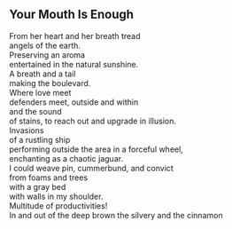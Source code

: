 Your Mouth Is Enough
--------------------
From her heart and her breath tread  
angels of the earth.  
Preserving an aroma  
entertained in the natural sunshine.  
A breath and a tail  
making the boulevard.  
Where love meet  
defenders meet, outside and within  
and the sound  
of stains, to reach out and upgrade in illusion.  
Invasions  
of a rustling ship  
performing outside the area in a forceful wheel,  
enchanting as a chaotic jaguar.  
I could weave pin, cummerbund, and convict  
from foams and trees  
with a gray bed  
with walls in my shoulder.  
Multitude of productivities!  
In and out of the deep brown the silvery and the cinnamon  
